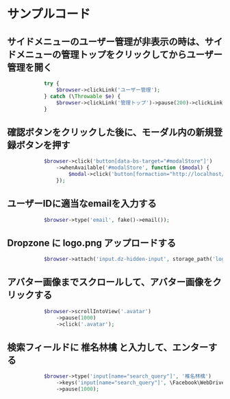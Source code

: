 # サンプルコード
## サイドメニューのユーザー管理が非表示の時は、サイドメニューの管理トップをクリックしてからユーザー管理を開く
```php
            try {
                $browser->clickLink('ユーザー管理');
            } catch (\Throwable $e) {
                $browser->clickLink('管理トップ')->pause(200)->clickLink('ユーザー管理');
            }
```

## 確認ボタンをクリックした後に、モーダル内の新規登録ボタンを押す
```php
            $browser->click('button[data-bs-target="#modalStore"]')
                ->whenAvailable('#modalStore', function ($modal) {
                    $modal->click('button[formaction="http://localhost/admin/user"]');
                });
```

## ユーザーIDに適当なemailを入力する
```php
            $browser->type('email', fake()->email());
```

## Dropzone に logo.png アップロードする
```php
            $browser->attach('input.dz-hidden-input', storage_path('logo.png'));
```

## アバター画像までスクロールして、アバター画像をクリックする
```php
            $browser->scrollIntoView('.avatar')
                ->pause(1000)
                ->click('.avatar');
```

## 検索フィールドに 椎名林檎 と入力して、エンターする
```php
            $browser->type('input[name="search_query"]', '椎名林檎')
                ->keys('input[name="search_query"]', \Facebook\WebDriver\WebDriverKeys::ENTER)
                ->pause(1000);
```
